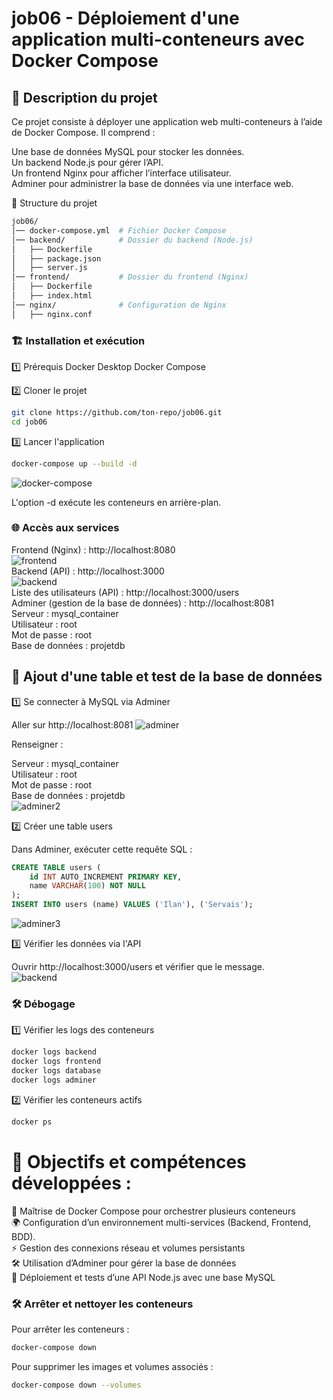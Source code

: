 # job06 - Déploiement d'une application multi-conteneurs avec Docker Compose

## 📌 Description du projet

Ce projet consiste à déployer une application web multi-conteneurs à l’aide de Docker Compose. Il comprend :

Une base de données MySQL pour stocker les données.  
Un backend Node.js pour gérer l’API.  
Un frontend Nginx pour afficher l’interface utilisateur.  
Adminer pour administrer la base de données via une interface web.  

📁 Structure du projet

```bash
job06/
│── docker-compose.yml  # Fichier Docker Compose
│── backend/            # Dossier du backend (Node.js)
│   ├── Dockerfile
│   ├── package.json
│   ├── server.js
│── frontend/           # Dossier du frontend (Nginx)
│   ├── Dockerfile
│   ├── index.html
│── nginx/              # Configuration de Nginx
│   ├── nginx.conf
```
### 🏗 Installation et exécution

1️⃣ Prérequis
Docker Desktop
Docker Compose

2️⃣ Cloner le projet
```bash
git clone https://github.com/ton-repo/job06.git
cd job06
```
3️⃣ Lancer l'application
```bash
docker-compose up --build -d
```
![docker-compose](/Job06/image/image2.png)

L'option -d exécute les conteneurs en arrière-plan.

### 🌐 Accès aux services

Frontend (Nginx) : http://localhost:8080  
![frontend](/Job06/image/image1.png)  
Backend (API) : http://localhost:3000  
![backend](/Job06/image/backend.png)  
Liste des utilisateurs (API) : http://localhost:3000/users  
Adminer (gestion de la base de données) : http://localhost:8081  
Serveur : mysql_container  
Utilisateur : root  
Mot de passe : root  
Base de données : projetdb  


## 📌 Ajout d'une table et test de la base de données

1️⃣ Se connecter à MySQL via Adminer

Aller sur http://localhost:8081
![adminer](/Job06/image/adminer.png)

Renseigner :  

Serveur : mysql_container    
Utilisateur : root  
Mot de passe : root    
Base de données : projetdb  
![adminer2](/Job06/image/adminer2.png)

2️⃣ Créer une table users  

Dans Adminer, exécuter cette requête SQL :

```sql
CREATE TABLE users (
    id INT AUTO_INCREMENT PRIMARY KEY,
    name VARCHAR(100) NOT NULL
);
INSERT INTO users (name) VALUES ('Ilan'), ('Servais');
```
![adminer3](/Job06/image/adminer3.png)


3️⃣ Vérifier les données via l'API

Ouvrir http://localhost:3000/users et vérifier que le message.  
![backend](/Job06/image/backend2.png)

### 🛠 Débogage

1️⃣ Vérifier les logs des conteneurs

```bash
docker logs backend
docker logs frontend
docker logs database
docker logs adminer
```

2️⃣ Vérifier les conteneurs actifs

```bash
docker ps
```

# 🎯 Objectifs et compétences développées :  

🐳 Maîtrise de Docker Compose pour orchestrer plusieurs conteneurs  
🌍 Configuration d’un environnement multi-services (Backend, Frontend, BDD).  
⚡ Gestion des connexions réseau et volumes persistants  
🛠 Utilisation d’Adminer pour gérer la base de données  
📡 Déploiement et tests d’une API Node.js avec une base MySQL  

### 🛠 Arrêter et nettoyer les conteneurs

Pour arrêter les conteneurs :

```bash
docker-compose down
```

Pour supprimer les images et volumes associés :

```bash
docker-compose down --volumes
```

